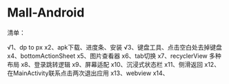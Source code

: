 # Mall-Android

清单：

√1、dp to px
x2、apk下载、进度条、安装
√3、键盘工具、点击空白处去掉键盘
x4、bottomActionSheet
x5、图片查看器
x6、tab切换
x7、recyclerView 多种布局
x8、登录跳转逻辑
x9、屏幕适配
x10、沉浸式状态栏
x11、侧滑返回
x12、在MainActivity联系点击两次退出应用
x13、webview
x14、